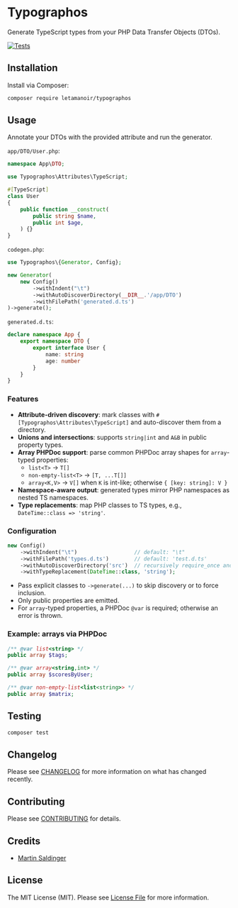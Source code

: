 # Typographos

Generate TypeScript types from your PHP Data Transfer Objects (DTOs).

<!-- [![Latest Version on Packagist](https://img.shields.io/packagist/v/letamanoir/php-ts-gen.svg?style=flat-square)](https://packagist.org/packages/letamanoir/php-ts-gen) -->
[![Tests](https://img.shields.io/github/actions/workflow/status/LeTamanoir/php-ts-gen/run-tests.yml?branch=main&label=tests&style=flat-square)](https://github.com/LeTamanoir/php-ts-gen/actions/workflows/run-tests.yml)
<!-- [![Total Downloads](https://img.shields.io/packagist/dt/letamanoir/php-ts-gen.svg?style=flat-square)](https://packagist.org/packages/letamanoir/php-ts-gen) -->


## Installation

Install via Composer:

```bash
composer require letamanoir/typographos
```

## Usage

Annotate your DTOs with the provided attribute and run the generator.

`app/DTO/User.php`:
```php
namespace App\DTO;

use Typographos\Attributes\TypeScript;

#[TypeScript]
class User
{
    public function __construct(
        public string $name,
        public int $age,
    ) {}
}
```

`codegen.php`:
```php
use Typographos\{Generator, Config};

new Generator(
    new Config()
        ->withIndent("\t")
        ->withAutoDiscoverDirectory(__DIR__.'/app/DTO')
        ->withFilePath('generated.d.ts')
)->generate();
```

`generated.d.ts`:
```ts
declare namespace App {
    export namespace DTO {
        export interface User {
            name: string
            age: number
        }
    }
}
```

### Features

- **Attribute-driven discovery**: mark classes with `#[Typographos\Attributes\TypeScript]` and auto-discover them from a directory.
- **Unions and intersections**: supports `string|int` and `A&B` in public property types.
- **Array PHPDoc support**: parse common PHPDoc array shapes for `array`-typed properties:
  - `list<T>` → `T[]`
  - `non-empty-list<T>` → `[T, ...T[]]`
  - `array<K,V>` → `V[]` when `K` is int-like; otherwise `{ [key: string]: V }`
- **Namespace-aware output**: generated types mirror PHP namespaces as nested TS namespaces.
- **Type replacements**: map PHP classes to TS types, e.g., `DateTime::class => 'string'`.

### Configuration

```php
new Config()
    ->withIndent("\t")                  // default: "\t"
    ->withFilePath('types.d.ts')        // default: 'test.d.ts'
    ->withAutoDiscoverDirectory('src')  // recursively require_once and scan for #[TypeScript]
    ->withTypeReplacement(DateTime::class, 'string');
```

- Pass explicit classes to `->generate(...)` to skip discovery or to force inclusion.
- Only public properties are emitted.
- For `array`-typed properties, a PHPDoc `@var` is required; otherwise an error is thrown.

### Example: arrays via PHPDoc

```php
/** @var list<string> */
public array $tags;

/** @var array<string,int> */
public array $scoresByUser;

/** @var non-empty-list<list<string>> */
public array $matrix;
```

## Testing

```bash
composer test
```

## Changelog

Please see [CHANGELOG](CHANGELOG.md) for more information on what has changed recently.

## Contributing

Please see [CONTRIBUTING](https://github.com/spatie/.github/blob/main/CONTRIBUTING.md) for details.

## Credits

- [Martin Saldinger](https://github.com/LeTamanoir)

## License

The MIT License (MIT). Please see [License File](LICENSE.md) for more information.

